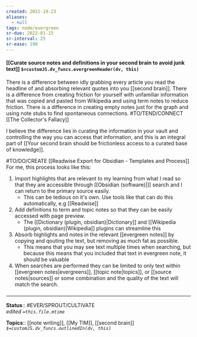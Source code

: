```yaml
---
created: 2021-10-23
aliases:
  - null
tags: node/evergreen
sr-due: 2022-01-15
sr-interval: 25
sr-ease: 190
---
```


#### [[Curate source notes and definitions in your second brain to avoid junk text]] `$=customJS.dv_funcs.evergreenHeader(dv, this)`

There is a difference between idly grabbing every article you read the headline of and absorbing relevant quotes into you [[second brain]]. There is a difference from creating friction for yourself with unfamiliar information that was copied and pasted from Wikipedia and using term notes to reduce friction. There is a difference in creating empty notes just for the graph and using note stubs to find spontaneous connections.
#TO/TEND/CONNECT [[The Collector's Fallacy]]

I believe the difference lies in curating the information in your vault and controlling the way you can access that information, and this is an integral part of [[Your second brain should be frictionless access to a curated base of knowledge]].

#TO/DO/CREATE [[Readwise Export for Obsidian - Templates and Process]]
For me, this process looks like this:
1. Import highlights that are relevant to my learning from what I read so that they are accessible through [[Obsidian (software)|]] search and I can return to the primary source easily.
	- This can be tedious on it's own. Use tools like that can do this automatically, e.g [[Readwise]]
2. Add definitions to term and topic notes so that they can be easily accessed with page preview.
	- The [[Dictionary (plugin, obsidian)|Dictionary]] and [[Wikipedia (plugin, obsidian)|Wikipedia]] plugins can streamline this
3. Absorb highlights and notes in the relevant [[evergreen notes]] by copying and qouting the text, but removing as much fat as possible.
	- This means that you may see text multiple times when searching, but because this means that you included that text in evergreen note, it should be valuable
4. When searches are performed they can be limited to only text within [[evergreen notes|evergreens]], [[topic note|topics]], or [[source notes|sources]] or some combination and the quality of the text will match the search. 

### <hr class="footnote"/>

**Status**:: #EVER/SPROUT/CULTIVATE  
*edited `=this.file.mtime`*

**Topics**:: [[note writing]], [[My TIM]], [[second brain]]
*`$=customJS.dv_funcs.outlinedIn(dv, this)`*


[^1]: [[articles_Everything I wish I knew when starting to use Obsidian — Nicholas Seitz Photographer|Nick Seitz]]
